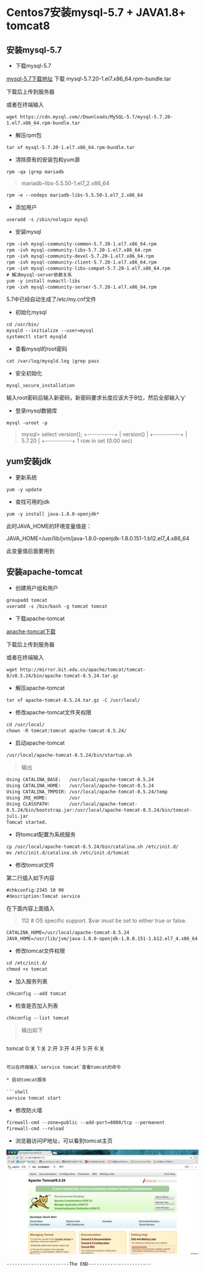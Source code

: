 # Centos7安装mysql-5.7 + JAVA1.8+ tomcat8
## 安装mysql-5.7
* 下载mysql-5.7

[mysql-5.7下载地址](https://cdn.mysql.com//Downloads/MySQL-5.7/mysql-5.7.20-1.el7.x86_64.rpm-bundle.tar)
下载 mysql-5.7.20-1.el7.x86_64.rpm-bundle.tar

下载后上传到服务器

或者在终端输入

```shell
wget https://cdn.mysql.com//Downloads/MySQL-5.7/mysql-5.7.20-1.el7.x86_64.rpm-bundle.tar
```
* 解压rpm包

```shell
tar xf mysql-5.7.20-1.el7.x86_64.rpm-bundle.tar 
```
* 清除原有的安装包和yum源

```shell
rpm -qa |grep mariadb
```
> mariadb-libs-5.5.50-1.el7_2.x86_64

```shell
rpm -e --nodeps mariadb-libs-5.5.50-1.el7_2.x86_64
```
* 添加用户

```shell
useradd -s /sbin/nologin mysql
```
* 安装mysql

```shell
rpm -ivh mysql-community-common-5.7.20-1.el7.x86_64.rpm 
rpm -ivh mysql-community-libs-5.7.20-1.el7.x86_64.rpm
rpm -ivh mysql-community-devel-5.7.20-1.el7.x86_64.rpm
rpm -ivh mysql-community-client-5.7.20-1.el7.x86_64.rpm
rpm -ivh mysql-community-libs-compat-5.7.20-1.el7.x86_64.rpm
# 解决mysql-server依赖关系
yum -y install numactl-libs
rpm -ivh mysql-community-server-5.7.20-1.el7.x86_64.rpm
```
5.7中已经自动生成了/etc/my.cnf文件

* 初始化mysql

```shell
cd /usr/bin/
mysqld --initialize --user=mysql
systemctl start mysqld
```

* 查看mysql的root密码

```shell
cat /var/log/mysqld.log |grep pass
```

* 安全初始化

```shell
mysql_secure_installation
```
输入root密码后输入新密码，新密码要求长度应该大于8位，然后全部输入‘y’

* 登录mysql数据库

```shell
mysql -uroot -p
```
> mysql> select version();
> +-----------+
> | version() |
> +-----------+
> | 5.7.20    |
> +-----------+
> 1 row in set (0.00 sec)

## yum安装jdk

* 更新系统

```shell
yum -y update
```
* 查找可用的jdk

```shell
yum -y install java-1.8.0-openjdk*
```
此时JAVA_HOME的环境变量值是：

JAVA_HOME=/usr/lib/jvm/java-1.8.0-openjdk-1.8.0.151-1.b12.el7_4.x86_64

此变量值后面要用到
## 安装apache-tomcat
* 创建用户组和用户

```shell
groupadd tomcat
useradd -s /bin/bash -g tomcat tomcat
```
* 下载apache-tomcat

[apache-tomcat下载](http://mirror.bit.edu.cn/apache/tomcat/tomcat-8/v8.5.24/bin/apache-tomcat-8.5.24.tar.gz)

下载后上传到服务器

或者在终端输入

```shell
wget http://mirror.bit.edu.cn/apache/tomcat/tomcat-8/v8.5.24/bin/apache-tomcat-8.5.24.tar.gz
```
* 解压apache-tomcat

```shell
tar xf apache-tomcat-8.5.24.tar.gz -C /usr/local/
```
* 修改apache-tomcat文件夹权限

```shell
cd /usr/local/
chown -R tomcat:tomcat apache-tomcat-8.5.24/
```
* 启动apache-tomcat

```shell
/usr/local/apache-tomcat-8.5.24/bin/startup.sh
```
> 输出

```shell
Using CATALINA_BASE:   /usr/local/apache-tomcat-8.5.24
Using CATALINA_HOME:   /usr/local/apache-tomcat-8.5.24
Using CATALINA_TMPDIR: /usr/local/apache-tomcat-8.5.24/temp
Using JRE_HOME:        /usr
Using CLASSPATH:       /usr/local/apache-tomcat-8.5.24/bin/bootstrap.jar:/usr/local/apache-tomcat-8.5.24/bin/tomcat-juli.jar
Tomcat started.
```
* 将tomcat配置为系统服务

```shell
cp /usr/local/apache-tomcat-8.5.24/bin/catalina.sh /etc/init.d/
mv /etc/init.d/catalina.sh /etc/init.d/tomcat
```
* 修改tomcat文件

第二行插入如下内容

```shell
#chkconfig:2345 10 90
#description:Tomcat service
```
在下面内容上面插入

> 112 # OS specific support.  $var _must_ be set to either true or false.

```shell
CATALINA_HOME=/usr/local/apache-tomcat-8.5.24
JAVA_HOME=/usr/lib/jvm/java-1.8.0-openjdk-1.8.0.151-1.b12.el7_4.x86_64
```
* 修改tomcat文件权限

```shell
cd /etc/init.d/
chmod +x tomcat
```
* 加入服务列表

```shell
chkconfig --add tomcat
```
* 检查是否加入列表

```shell
chkconfig --list tomcat
```
> 输出如下
>>```shell
tomcat         	0:关	1:关	2:开	3:开	4:开	5:开	6:关
```

可以在终端输入`service tomcat`查看tomcat的命令

* 启动tomcat服务

```shell
service tomcat start
```
* 修改防火墙

```shell
firewall-cmd --zone=public --add-port=8080/tcp --permanent
firewall-cmd --reload
```
* 浏览器访问IP地址，可以看到tomcat主页

![Centos7安装mysql-5.7 + JAVA1.8+ tomcat8浏览器访问](https://github.com/anderc-done/linux/blob/master/image/Centos7%E5%AE%89%E8%A3%85mysql-5.7%20+%20JAVA1.8+%20tomcat8%E6%B5%8F%E8%A7%88%E5%99%A8%E8%AE%BF%E9%97%AE.jpg?raw=true)

```SHELL
-----------------------The END-----------------------
```


